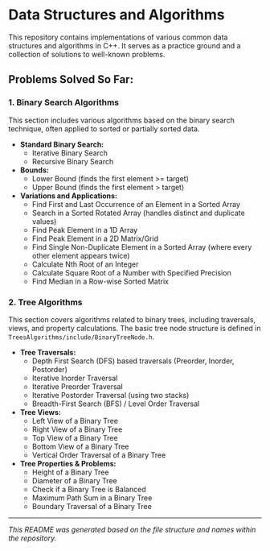 
# Data Structures and Algorithms

This repository contains implementations of various common data structures and algorithms in C++. It serves as a practice ground and a collection of solutions to well-known problems.

## Problems Solved So Far:

### 1. Binary Search Algorithms

This section includes various algorithms based on the binary search technique, often applied to sorted or partially sorted data.

* **Standard Binary Search:**
    * Iterative Binary Search
    * Recursive Binary Search
* **Bounds:**
    * Lower Bound (finds the first element >= target)
    * Upper Bound (finds the first element > target)
* **Variations and Applications:**
    * Find First and Last Occurrence of an Element in a Sorted Array
    * Search in a Sorted Rotated Array (handles distinct and duplicate values)
    * Find Peak Element in a 1D Array
    * Find Peak Element in a 2D Matrix/Grid
    * Find Single Non-Duplicate Element in a Sorted Array (where every other element appears twice)
    * Calculate Nth Root of an Integer
    * Calculate Square Root of a Number with Specified Precision
    * Find Median in a Row-wise Sorted Matrix

### 2. Tree Algorithms

This section covers algorithms related to binary trees, including traversals, views, and property calculations. The basic tree node structure is defined in `TreesAlgorithms/include/BinaryTreeNode.h`.

* **Tree Traversals:**
    * Depth First Search (DFS) based traversals (Preorder, Inorder, Postorder)
    * Iterative Inorder Traversal
    * Iterative Preorder Traversal
    * Iterative Postorder Traversal (using two stacks)
    * Breadth-First Search (BFS) / Level Order Traversal
* **Tree Views:**
    * Left View of a Binary Tree
    * Right View of a Binary Tree
    * Top View of a Binary Tree
    * Bottom View of a Binary Tree
    * Vertical Order Traversal of a Binary Tree
* **Tree Properties & Problems:**
    * Height of a Binary Tree
    * Diameter of a Binary Tree
    * Check if a Binary Tree is Balanced
    * Maximum Path Sum in a Binary Tree
    * Boundary Traversal of a Binary Tree

---

*This README was generated based on the file structure and names within the repository.*
